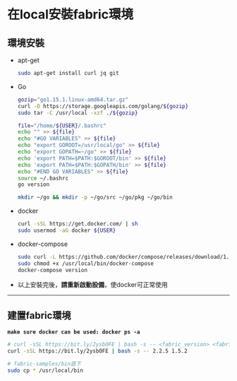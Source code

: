# 在local安裝fabric環境

## **環境安裝**

* apt-get
    ```sh
    sudo apt-get install curl jq git
    ```

* Go
    ```sh
    gozip="go1.15.1.linux-amd64.tar.gz"
    curl -O https://storage.googleapis.com/golang/${gozip}
    sudo tar -C /usr/local -xzf ./${gozip}
    
    file="/home/${USER}/.bashrc"
    echo "" >> ${file}
    echo "#GO VARIABLES" >> ${file}
    echo "export GOROOT=/usr/local/go" >> ${file}
    echo "export GOPATH=~/go" >> ${file}
    echo 'export PATH=$PATH:$GOROOT/bin' >> ${file}
    echo 'export PATH=$PATH:$GOPATH/bin' >> ${file}
    echo "#END GO VARIABLES" >> ${file}
    source ~/.bashrc
    go version
    
    mkdir ~/go && mkdir -p ~/go/src ~/go/pkg ~/go/bin
    ```

* docker
    ```sh
    curl -sSL https://get.docker.com/ | sh
    sudo usermod -aG docker ${USER}
    ```

* docker-compose
  
    ```sh
  sudo curl -L https://github.com/docker/compose/releases/download/1.29.0/docker-compose-`uname -s`-`uname -m` -o /usr/local/bin/docker-compose
  sudo chmod +x /usr/local/bin/docker-compose
    docker-compose version
  ```
  
* 以上安裝完後，**請重新啟動設備**，使docker可正常使用

---

## **建置fabric環境**
**`make sure docker can be used: docker ps -a`**

```sh
# curl -sSL https://bit.ly/2ysbOFE | bash -s -- <fabric_version> <fabric-ca_version>
curl -sSL https://bit.ly/2ysbOFE | bash -s -- 2.2.5 1.5.2

# fabric-samples/bin底下
sudo cp * /usr/local/bin
```
